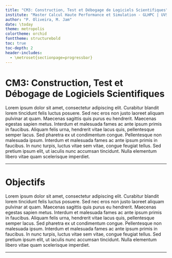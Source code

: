 ```yaml
---
title: "CM3: Construction, Test et Débogage de Logiciels Scientifiques"
institute: "Master Calcul Haute Performance et Simulation - GLHPC | UVSQ"
author: "P. Oliveira, M. Jam"
date: \today
theme: metropolis
colortheme: orchid
fonttheme: structurebold
toc: true
toc-depth: 2
header-includes:
  - \metroset{sectionpage=progressbar}
---
```


# CM3: Construction, Test et Débogage de Logiciels Scientifiques

Lorem ipsum dolor sit amet, consectetur adipiscing elit. Curabitur blandit lorem tincidunt felis luctus posuere. Sed nec eros non justo laoreet aliquam pulvinar at quam. Maecenas sagittis quis purus eu hendrerit. Maecenas egestas sapien metus. Interdum et malesuada fames ac ante ipsum primis in faucibus. Aliquam felis urna, hendrerit vitae lacus quis, pellentesque semper lacus. Sed pharetra ex ut condimentum congue. Pellentesque non malesuada ipsum. Interdum et malesuada fames ac ante ipsum primis in faucibus. In nunc turpis, luctus vitae sem vitae, congue feugiat tellus. Sed pretium ipsum elit, ut iaculis nunc accumsan tincidunt. Nulla elementum libero vitae quam scelerisque imperdiet. 

---

# Objectifs

Lorem ipsum dolor sit amet, consectetur adipiscing elit. Curabitur blandit lorem tincidunt felis luctus posuere. Sed nec eros non justo laoreet aliquam pulvinar at quam. Maecenas sagittis quis purus eu hendrerit. Maecenas egestas sapien metus. Interdum et malesuada fames ac ante ipsum primis in faucibus. Aliquam felis urna, hendrerit vitae lacus quis, pellentesque semper lacus. Sed pharetra ex ut condimentum congue. Pellentesque non malesuada ipsum. Interdum et malesuada fames ac ante ipsum primis in faucibus. In nunc turpis, luctus vitae sem vitae, congue feugiat tellus. Sed pretium ipsum elit, ut iaculis nunc accumsan tincidunt. Nulla elementum libero vitae quam scelerisque imperdiet. 

---